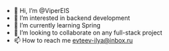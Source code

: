 - 👋 Hi, I’m @ViperEIS
- 👀 I’m interested in backend development
- 🌱 I’m currently learning Spring
- 💞️ I’m looking to collaborate on any full-stack project
- 📫 How to reach me evteev-ilya@inbox.ru
